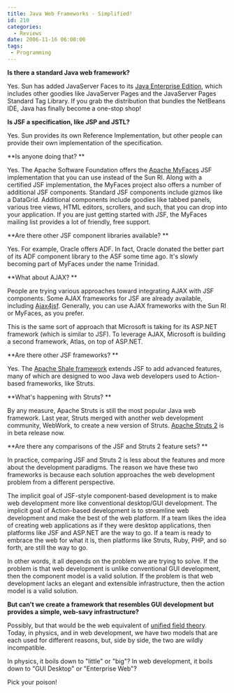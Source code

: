 ```yaml
---
title: Java Web Frameworks - Simplified!
id: 210
categories:
  - Reviews
date: 2006-11-16 06:00:00
tags:
 - Programming
---
```


**Is there a standard Java web framework?**

Yes. Sun has added JavaServer Faces to its
[Java Enterprise Edition](http://java.sun.com/javaee/), which includes other goodies like JavaServer Pages and the JavaServer Pages Standard Tag Library. If you grab the distribution that bundles the NetBeans IDE, Java has finally become a one-stop shop!

**Is JSF a specification, like JSP and JSTL?**

Yes. Sun provides its own Reference Implementation, but other people can provide their own implementation of the specification.

**Is anyone doing that? **

Yes. The Apache Software Foundation offers the [Apache MyFaces](http://myfaces.apache.org/) JSF implementation that you can use instead of the Sun RI. Along with a certified JSF implementation, the MyFaces project also offers a number of additional JSF components. Standard JSF components include gizmos like a DataGrid. Additional components include goodies like tabbed panels, various tree views, HTML editors, scrollers, and such, that you can drop into your application. If you are just getting started with JSF, the MyFaces mailing list provides a lot of friendly, free support.

**Are there other JSF component libraries available? **

Yes. For example, Oracle offers ADF. In fact, Oracle donated the better part of its ADF component library to the ASF some time ago. It's slowly becoming part of MyFaces under the name Trinidad.

**What about AJAX? **

People are trying various approaches toward integrating AJAX with JSF components. Some AJAX frameworks for JSF are already available, including [Ajax4jsf](https://ajax4jsf.dev.java.net/nonav/ajax/ajax-jsf/). Generally, you can use AJAX frameworks with the Sun RI or MyFaces, as you prefer.

This is the same sort of approach that Microsoft is taking for its ASP.NET framework (which is similar to JSF). To leverage AJAX, Microsoft is building a second framework, Atlas, on top of ASP.NET.

**Are there other JSF frameworks? **

Yes. The [Apache Shale framework](http://shale.apache.org/) extends JSF to add advanced features, many of which are designed to woo Java web developers used to Action-based frameworks, like Struts.

**What's happening with Struts? **

By any measure, Apache Struts is still the most popular Java web framework. Last year, Struts merged with another web development community, WebWork, to create a new version of Struts. [Apache Struts 2](http://struts.apache.org/2.x/) is in beta release now.

**Are there any comparisons of the JSF and Struts 2 feature sets? **

In practice, comparing JSF and Struts 2 is less about the features and more about the development paradigms. The reason we have these two frameworks is because each solution approaches the web development problem from a different perspective.

The implicit goal of JSF-style component-based development is to make web development more like conventional desktop/GUI development. The implicit goal of Action-based development is to streamline web development and make the best of the web platform. If a team likes the idea of creating web applications as if they were desktop applications, then platforms like JSF and ASP.NET are the way to go. If a team is ready to embrace the web for what it is, then platforms like Struts, Ruby, PHP, and so forth, are still the way to go.

In other words, it all depends on the problem we are trying to solve. If the problem is that web development is unlike conventional GUI development, then the component model is a valid solution. If the problem is that web development lacks an elegant and extensible infrastructure, then the action model is a valid solution.

**But can't we create a framework that resembles GUI development but provides a simple, web-savy infrastructure?**

Possibly, but that would be the web equivalent of [unified field theory](http://en.wikipedia.org/wiki/Grand_unified_field_theory). Today, in physics, and in web development, we have two models that are each used for different reasons, but, side by side, the two are wildly incompatible.

In physics, it boils down to "little" or "big"? In web development, it boils down to "GUI Desktop" or "Enterprise Web"?

Pick your poison!